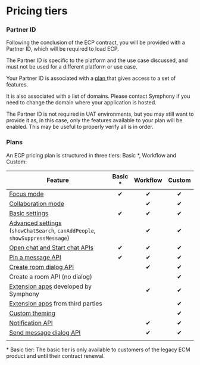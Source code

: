 # Pricing tiers

### Partner ID

Following the conclusion of the ECP contract, you will be provided with a Partner ID, which will be required to load ECP.

The Partner ID is specific to the platform and the use case discussed, and must not be used for a different platform or use case.

Your Partner ID is associated with a [plan ](pricing-tiers.md#plans)that gives access to a set of features.

It is also associated with a list of domains. Please contact Symphony if you need to change the domain where your application is hosted.

The Partner ID is not required in UAT environments, but you may still want to provide it as, in this case, only the features available to your plan will be enabled. This may be useful to properly verify all is in order.

### Plans

An ECP pricing plan is structured in three tiers: Basic \*, Workflow and Custom:

<table><thead><tr><th width="390">Feature</th><th align="center">Basic *</th><th align="center">Workflow</th><th align="center">Custom</th></tr></thead><tbody><tr><td><a href="./#focus-and-collaboration-modes">Focus mode</a></td><td align="center">✔</td><td align="center">✔</td><td align="center">✔</td></tr><tr><td><a href="./#focus-and-collaboration-modes">Collaboration mode</a></td><td align="center"></td><td align="center">✔</td><td align="center">✔</td></tr><tr><td><a href="configuration-parameters.md#ecp-settings">Basic settings</a></td><td align="center">✔</td><td align="center">✔</td><td align="center">✔</td></tr><tr><td><a href="configuration-parameters.md#ecp-settings">Advanced settings</a> (<code>showChatSearch</code>, <code>canAddPeople</code>, <code>showSuppressMessage</code>)</td><td align="center"></td><td align="center">✔</td><td align="center">✔</td></tr><tr><td><a href="open-a-chat.md">Open chat and Start chat APIs</a></td><td align="center">✔</td><td align="center">✔</td><td align="center">✔</td></tr><tr><td><a href="pin-a-message.md">Pin a message API</a></td><td align="center">✔</td><td align="center">✔</td><td align="center">✔</td></tr><tr><td><a href="create-a-room.md">Create room dialog API</a></td><td align="center"></td><td align="center">✔</td><td align="center">✔</td></tr><tr><td>Create a room API (no dialog)</td><td align="center"></td><td align="center"></td><td align="center">✔</td></tr><tr><td><a href="support-for-extension-applications.md">Extension apps</a> developed by Symphony</td><td align="center"></td><td align="center">✔</td><td align="center">✔</td></tr><tr><td><a href="support-for-extension-applications.md">Extension apps</a> from third parties</td><td align="center"></td><td align="center"></td><td align="center">✔</td></tr><tr><td><a href="configuration-parameters.md#custom-themes">Custom theming</a></td><td align="center"></td><td align="center"></td><td align="center">✔</td></tr><tr><td><a href="notifications.md">Notification API</a></td><td align="center"></td><td align="center">✔</td><td align="center">✔</td></tr><tr><td><a href="send-a-message.md">Send message dialog API</a></td><td align="center"></td><td align="center">✔</td><td align="center">✔</td></tr><tr><td></td><td align="center"></td><td align="center"></td><td align="center"></td></tr></tbody></table>

\* Basic tier: The basic tier is only available to customers of the legacy ECM product and until their contract renewal.&#x20;
